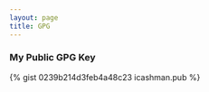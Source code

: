 ```yaml
---
layout: page
title: GPG
---
```


### My Public GPG Key

{% gist 0239b214d3feb4a48c23 icashman.pub %}